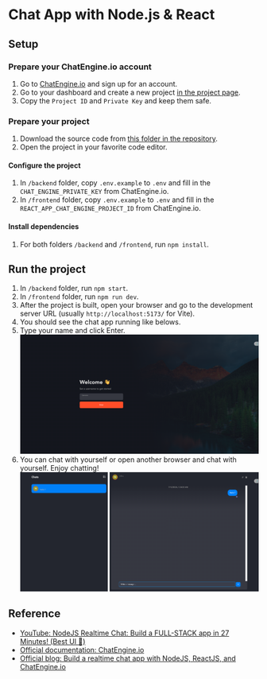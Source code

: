# Chat App with Node.js & React

## Setup

### Prepare your ChatEngine.io account

1. Go to [ChatEngine.io](https://chatengine.io/) and sign up for an account.
2. Go to your dashboard and create a new project [in the project page](https://chatengine.io/projects).
3. Copy the `Project ID` and `Private Key` and keep them safe.

### Prepare your project

1. Download the source code from [this folder in the repository](https://github.com/pkmiya/handson/tree/master/nodejs-reactjs-chat).
2. Open the project in your favorite code editor.

#### Configure the project

1. In `/backend` folder, copy `.env.example` to `.env` and fill in the `CHAT_ENGINE_PRIVATE_KEY` from ChatEngine.io.
2. In `/frontend` folder, copy `.env.example` to `.env` and fill in the `REACT_APP_CHAT_ENGINE_PROJECT_ID` from ChatEngine.io.

#### Install dependencies

1. For both folders `/backend` and `/frontend`, run `npm install`.

## Run the project

1. In `/backend` folder, run `npm start`.
2. In `/frontend` folder, run `npm run dev`.
3. After the project is built, open your browser and go to the development server URL (usually `http://localhost:5173/` for Vite).
4. You should see the chat app running like belows.
5. Type your name and click Enter.
   ![Auth page](./assets/image-1.png)
6. You can chat with yourself or open another browser and chat with yourself. Enjoy chatting!
   ![Chats page](./assets/image-2.png)

## Reference

- [YouTube: NodeJS Realtime Chat: Build a FULL-STACK app in 27 Minutes! (Best UI 🤩)](https://youtu.be/Fzv-rgwcFKk?si=B_8A0yNF18Lh-eB1)
- [Official documentation: ChatEngine.io](https://chatengine.io/docs)
- [Official blog: Build a realtime chat app with NodeJS, ReactJS, and ChatEngine.io](https://blog.chatengine.io/fullstack-chat/nodejs-reactjs)
